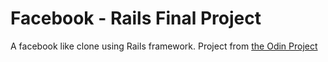 # Facebook - Rails Final Project

A facebook like clone using Rails framework. Project from [the Odin Project](https://www.theodinproject.com/paths/full-stack-ruby-on-rails/courses/ruby-on-rails/lessons/final-project)
